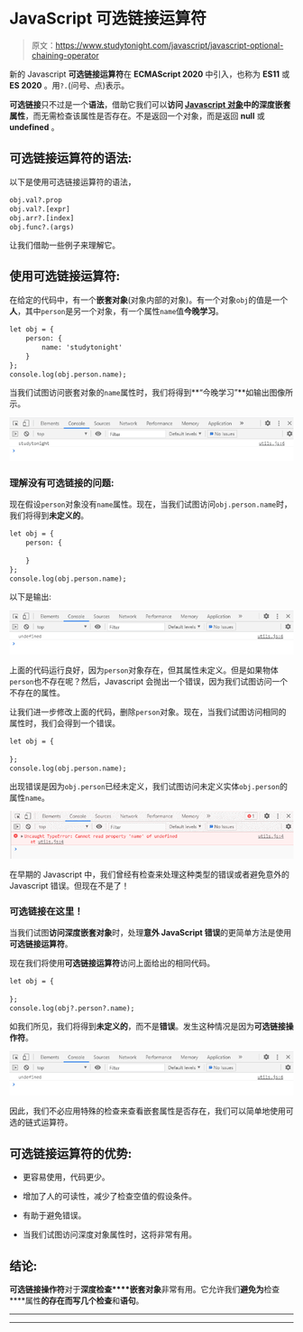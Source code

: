# JavaScript 可选链接运算符

> 原文：<https://www.studytonight.com/javascript/javascript-optional-chaining-operator>

新的 Javascript **可选链接运算符**在 **ECMAScript 2020** 中引入，也称为 **ES11** 或 **ES 2020** 。用`?.`(问号、点)表示。

**可选链接**只不过是一个**语法**，借助它我们可以**访问 [Javascript 对象](https://www.studytonight.com/javascript/javascript-objects)中的深度嵌套属性**，而无需检查该属性是否存在。不是返回一个对象，而是返回 **null** 或 **undefined** 。

## 可选链接运算符的语法:

以下是使用可选链接运算符的语法，

```
obj.val?.prop
obj.val?.[expr]
obj.arr?.[index]
obj.func?.(args)
```

让我们借助一些例子来理解它。

## 使用可选链接运算符:

在给定的代码中，有一个**嵌套对象**(对象内部的对象)。有一个对象`obj`的值是一个**人**，其中`person`是另一个对象，有一个属性`name`值**今晚学习**。

```
let obj = {
	person: {
		name: 'studytonight'
	}
};
console.log(obj.person.name);
```

当我们试图访问嵌套对象的`name`属性时，我们将得到**“今晚学习”**如输出图像所示。

![javascript optional chaining example](img/56751f24a6f777a1f8ae0ae22789ef6d.png)

### 理解没有可选链接的问题:

现在假设`person`对象没有`name`属性。现在，当我们试图访问`obj.person.name`时，我们将得到**未定义的**。

```
let obj = {
	person: {

	}
};
console.log(obj.person.name);
```

以下是输出:

![javascript optional chaining example](img/c87e36f8dacccb2be969a3c9826da371.png)

上面的代码运行良好，因为`person`对象存在，但其属性未定义。但是如果物体`person`也不存在呢？然后，Javascript 会抛出一个错误，因为我们试图访问一个不存在的属性。

让我们进一步修改上面的代码，删除`person`对象。现在，当我们试图访问相同的属性时，我们会得到一个错误。

```
let obj = {

};
console.log(obj.person.name);
```

出现错误是因为`obj.person`已经未定义，我们试图访问未定义实体`obj.person`的属性`name`。

![javascript optional chaining example](img/82276b29d4390aa1b46df61735ddf6be.png)

在早期的 Javascript 中，我们曾经有检查来处理这种类型的错误或者避免意外的 Javascript 错误。但现在不是了！

### 可选链接在这里！

当我们试图**访问深度嵌套对象**时，处理**意外 JavaScript 错误**的更简单方法是使用**可选链接运算符**。

现在我们将使用**可选链接运算符**访问上面给出的相同代码。

```
let obj = {

};
console.log(obj?.person?.name);
```

如我们所见，我们将得到**未定义的**，而不是**错误**。发生这种情况是因为**可选链接操作符**。

![javascript optional chaining example](img/74e8abb3771b1a21a4f5ea3cb21c9cd1.png)

因此，我们不必应用特殊的检查来查看嵌套属性是否存在，我们可以简单地使用可选的链式运算符。

## 可选链接运算符的优势:

*   更容易使用，代码更少。

*   增加了人的可读性，减少了检查空值的假设条件。

*   有助于避免错误。

*   当我们试图访问深度对象属性时，这将非常有用。

## 结论:

**可选链接操作符**对于**深度检查****嵌套对象**非常有用。它允许我们**避免为**检查****属性**的存在而写几个检查**和**语句**。

* * *

* * *